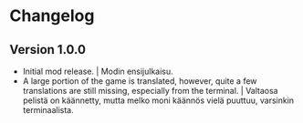 # Changelog

## Version 1.0.0
- Initial mod release. | Modin ensijulkaisu.
- A large portion of the game is translated, however, quite a few translations are still missing, especially from the terminal. | Valtaosa pelistä on käännetty, mutta melko moni käännös vielä puuttuu, varsinkin terminaalista.
